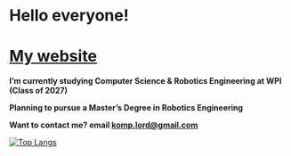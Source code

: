 # Hello everyone!

# [My website](https://mshestopalov.pythonanywhere.com)

**I’m currently studying Computer Science & Robotics Engineering at WPI (Class of 2027)**

**Planning to pursue a Master’s Degree in Robotics Engineering**

**Want to contact me? email komp.lord@gmail.com**

[![Top Langs](https://github-readme-stats.vercel.app/api/top-langs/?username=G-Chist)](https://github.com/G-Chist/github-readme-stats)
